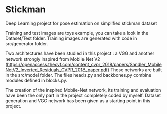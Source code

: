 # Stickman
Deep Learning project for pose estimation on simplified stickman dataset

Training and test images are toys example, you can take a look in the Dataset/Test folder.
Training images are generated with code in src/generator folder.

Two architectures have been studied in this project : a VGG and another network strongly inspired from Mobile Net V2
(https://openaccess.thecvf.com/content_cvpr_2018/papers/Sandler_MobileNetV2_Inverted_Residuals_CVPR_2018_paper.pdf)
Those networks are built in the src/model folder. The files heads.py and backbones.py combine modules defined in blocks.py.

The creation of the inspired Mobile-Net network, its training and evaluation have been the only part in the project completely coded by myself.
Dataset generation and VGG network has been given as a starting point in this project.


